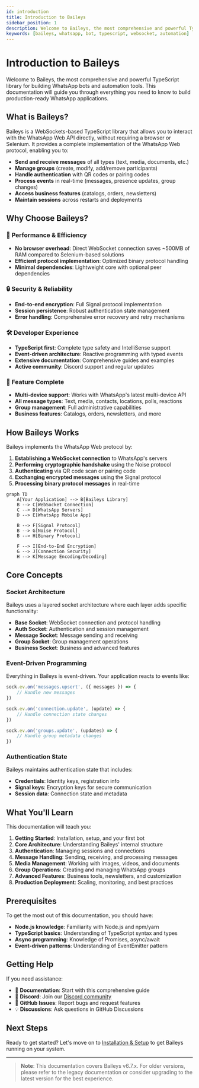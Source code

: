 ```yaml
---
id: introduction
title: Introduction to Baileys
sidebar_position: 1
description: Welcome to Baileys, the most comprehensive and powerful TypeScript library for building WhatsApp bots and automation tools.
keywords: [baileys, whatsapp, bot, typescript, websocket, automation]
---
```


# Introduction to Baileys

Welcome to Baileys, the most comprehensive and powerful TypeScript library for building WhatsApp bots and automation tools. This documentation will guide you through everything you need to know to build production-ready WhatsApp applications.

## What is Baileys?

Baileys is a WebSockets-based TypeScript library that allows you to interact with the WhatsApp Web API directly, without requiring a browser or Selenium. It provides a complete implementation of the WhatsApp Web protocol, enabling you to:

- **Send and receive messages** of all types (text, media, documents, etc.)
- **Manage groups** (create, modify, add/remove participants)
- **Handle authentication** with QR codes or pairing codes
- **Process events** in real-time (messages, presence updates, group changes)
- **Access business features** (catalogs, orders, newsletters)
- **Maintain sessions** across restarts and deployments

## Why Choose Baileys?

### 🚀 **Performance & Efficiency**
- **No browser overhead**: Direct WebSocket connection saves ~500MB of RAM compared to Selenium-based solutions
- **Efficient protocol implementation**: Optimized binary protocol handling
- **Minimal dependencies**: Lightweight core with optional peer dependencies

### 🔒 **Security & Reliability**
- **End-to-end encryption**: Full Signal protocol implementation
- **Session persistence**: Robust authentication state management
- **Error handling**: Comprehensive error recovery and retry mechanisms

### 🛠 **Developer Experience**
- **TypeScript first**: Complete type safety and IntelliSense support
- **Event-driven architecture**: Reactive programming with typed events
- **Extensive documentation**: Comprehensive guides and examples
- **Active community**: Discord support and regular updates

### 🌟 **Feature Complete**
- **Multi-device support**: Works with WhatsApp's latest multi-device API
- **All message types**: Text, media, contacts, locations, polls, reactions
- **Group management**: Full administrative capabilities
- **Business features**: Catalogs, orders, newsletters, and more

## How Baileys Works

Baileys implements the WhatsApp Web protocol by:

1. **Establishing a WebSocket connection** to WhatsApp's servers
2. **Performing cryptographic handshake** using the Noise protocol
3. **Authenticating** via QR code scan or pairing code
4. **Exchanging encrypted messages** using the Signal protocol
5. **Processing binary protocol messages** in real-time

```mermaid
graph TD
    A[Your Application] --> B[Baileys Library]
    B --> C[WebSocket Connection]
    C --> D[WhatsApp Servers]
    D --> E[WhatsApp Mobile App]
    
    B --> F[Signal Protocol]
    B --> G[Noise Protocol]
    B --> H[Binary Protocol]
    
    F --> I[End-to-End Encryption]
    G --> J[Connection Security]
    H --> K[Message Encoding/Decoding]
```

## Core Concepts

### Socket Architecture
Baileys uses a layered socket architecture where each layer adds specific functionality:

- **Base Socket**: WebSocket connection and protocol handling
- **Auth Socket**: Authentication and session management  
- **Message Socket**: Message sending and receiving
- **Group Socket**: Group management operations
- **Business Socket**: Business and advanced features

### Event-Driven Programming
Everything in Baileys is event-driven. Your application reacts to events like:

```typescript
sock.ev.on('messages.upsert', ({ messages }) => {
    // Handle new messages
})

sock.ev.on('connection.update', (update) => {
    // Handle connection state changes
})

sock.ev.on('groups.update', (updates) => {
    // Handle group metadata changes
})
```

### Authentication State
Baileys maintains authentication state that includes:
- **Credentials**: Identity keys, registration info
- **Signal keys**: Encryption keys for secure communication
- **Session data**: Connection state and metadata

## What You'll Learn

This documentation will teach you:

1. **Getting Started**: Installation, setup, and your first bot
2. **Core Architecture**: Understanding Baileys' internal structure
3. **Authentication**: Managing sessions and connections
4. **Message Handling**: Sending, receiving, and processing messages
5. **Media Management**: Working with images, videos, and documents
6. **Group Operations**: Creating and managing WhatsApp groups
7. **Advanced Features**: Business tools, newsletters, and customization
8. **Production Deployment**: Scaling, monitoring, and best practices

## Prerequisites

To get the most out of this documentation, you should have:

- **Node.js knowledge**: Familiarity with Node.js and npm/yarn
- **TypeScript basics**: Understanding of TypeScript syntax and types
- **Async programming**: Knowledge of Promises, async/await
- **Event-driven patterns**: Understanding of EventEmitter pattern

## Getting Help

If you need assistance:

- 📖 **Documentation**: Start with this comprehensive guide
- 💬 **Discord**: Join our [Discord community](https://discord.gg/WeJM5FP9GG)
- 🐛 **GitHub Issues**: Report bugs and request features
- 💡 **Discussions**: Ask questions in GitHub Discussions

## Next Steps

Ready to get started? Let's move on to [Installation & Setup](../02-installation/README.md) to get Baileys running on your system.

---

> **Note**: This documentation covers Baileys v6.7.x. For older versions, please refer to the legacy documentation or consider upgrading to the latest version for the best experience.
